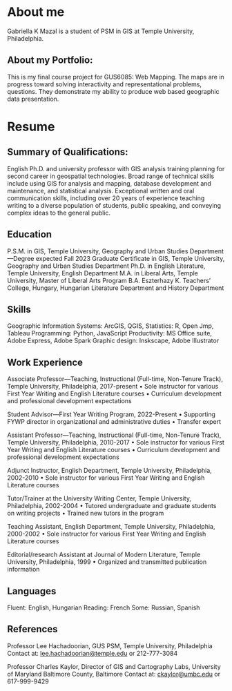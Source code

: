 # About me
Gabriella K Mazal is a student of 
PSM in GIS at Temple University, Philadelphia.

## About my Portfolio:
This is my final course project for GUS6085: Web Mapping.
The maps are in progress toward solving interactivity 
and representational problems, questions. They demonstrate 
my ability to produce web based geographic data presentation.

# Resume
## Summary of Qualifications: 
English Ph.D. and university professor with GIS analysis training planning for second career in geospatial technologies. Broad range of technical skills include using GIS for analysis and mapping, database development and maintenance, and statistical analysis. Exceptional written and oral communication skills, including over 20 years of experience teaching writing to a diverse population of students, public speaking, and conveying complex ideas to the general public.

## Education	
P.S.M.	in GIS, Temple University, Geography and Urban Studies Department—Degree expected Fall 2023
Graduate Certificate in GIS, Temple University, Geography and Urban Studies Department
Ph.D. in English Literature, Temple University, English Department
M.A. in Liberal Arts, Temple University, Master of Liberal Arts Program
B.A. Eszterhazy K. Teachers’ College, Hungary, Hungarian Literature Department and History Department

## Skills
Geographic Information Systems: ArcGIS, QGIS, 
Statistics: R, Open Jmp, Tableau 
Programming: Python, JavaScript
Productivity: MS Office suite, Adobe Express, Adobe Spark
Graphic design: Inskscape, Adobe Illustrator

## Work Experience
Associate Professor—Teaching, Instructional (Full-time, Non-Tenure Track), Temple University, Philadelphia, 2017-present
•	Sole instructor for various First Year Writing and English Literature courses
•	Curriculum development and professional development expectations

Student Advisor—First Year Writing Program, 2022-Present
•	Supporting FYWP director in organizational and administrative duties
•	Transfer expert

Assistant Professor—Teaching, Instructional (Full-time, Non-Tenure Track), Temple University, Philadelphia, 2010-2017
•	Sole instructor for various First Year Writing and English Literature courses
•	Curriculum development and professional development expectations

Adjunct Instructor, English Department, Temple University, Philadelphia, 2002-2010
•	Sole instructor for various First Year Writing and English Literature courses

Tutor/Trainer at the University Writing Center, Temple University, Philadelphia, 2002-2004
•	Tutored undergraduate and graduate students on writing projects
•	Trained new tutors in the program

Teaching Assistant, English Department, Temple University, Philadelphia, 2000-2002
•	Sole instructor for various First Year Writing and English Literature courses

Editorial/research Assistant at Journal of Modern Literature, Temple University, Philadelphia, 1999
•	Organized and transmitted publication information 

## Languages
Fluent: English, Hungarian
Reading: French
Some: Russian, Spanish

## References
Professor Lee Hachadoorian, GUS PSM, Temple University, Philadelphia
Contact at: lee.hachadoorian@temple.edu or 212-777-3084

Professor Charles Kaylor, Director of GIS and Cartography Labs, University of Maryland Baltimore County, Baltimore
Contact at: ckaylor@umbc.edu or 617-999-9429
